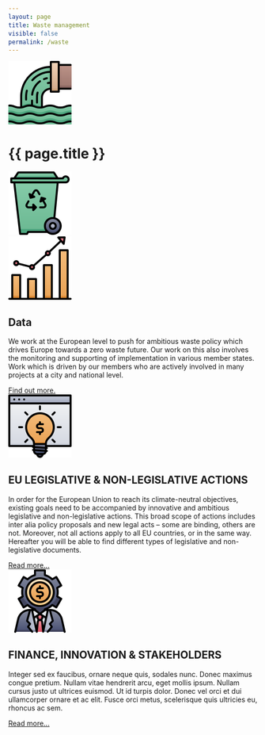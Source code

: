 ```yaml
---
layout: page
title: Waste management
visible: false
permalink: /waste
---
```


<div>
	<div class="centered-title">
		<img src="/assets/icons/DrawKit-Ecology/Color/Waste.svg">
		<h1>{{ page.title }}</h1>
		<img src="/assets/icons/DrawKit-Ecology/Color/Trash.svg">
	</div>
	<div class="flex-container">
		<div class="row">
			<img class="card-img" src="/assets/icons/DrawKit-SaaS/Color/Hockey stick growth.svg">
			<div class="card-descr">
				<h2>Data</h2>
				<p>
						We work at the European level to push for ambitious waste policy which drives Europe towards a
						zero waste future. Our work on this also involves the monitoring and supporting of
						implementation in various member states. Work which is driven by our members who are actively
						involved in many projects at a city and national level.
				</p>
				<a href="/waste/data">Find out more.</a>
			</div>
		</div>
		<div class="row">
			<img class="card-img" src="/assets/icons/DrawKit-SaaS/Color/Creative Idea.svg">
			<div class="card-descr">
				<h2>EU LEGISLATIVE & NON-LEGISLATIVE ACTIONS</h2>
				<p>
				In order for the European Union to reach its climate-neutral objectives, existing goals need to be
				accompanied by innovative and ambitious legislative and non-legislative actions. This broad scope of
				actions includes inter alia policy proposals and new legal acts – some are binding, others are not.
				Moreover, not all actions apply to all EU countries, or in the same way. Hereafter you will be able to
				find different types of legislative and non-legislative documents.
				</p>
				<a href="/waste/legislations">Read more...</a>
			</div>
		</div>
		<div class="row">
			<img class="card-img" src="/assets/icons/DrawKit-SaaS/Color/Investor.svg">
			<div class="card-descr">
				<h2>FINANCE, INNOVATION & STAKEHOLDERS</h2>
				<p>
					<span class="temp">
						Integer sed ex faucibus, ornare neque quis, sodales nunc. Donec maximus congue pretium. Nullam
						vitae hendrerit arcu, eget mollis ipsum. Nullam cursus justo ut ultrices euismod. Ut id turpis
						dolor. Donec vel orci et dui ullamcorper ornare et ac elit. Fusce orci metus, scelerisque quis
						ultricies eu, rhoncus ac sem.
					</span>
				</p>
				<a href="/finance_innovation">Read more...</a>
			</div>
		</div>
	</div>

</div>
